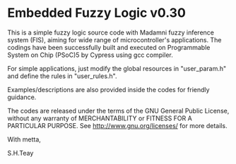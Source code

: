 Embedded Fuzzy Logic v0.30
==========================

This is a simple fuzzy logic source code with Madamni fuzzy inference
system (FIS), aiming for wide range of microcontroller's applications.
The codings have been successfully built and executed on Programmable 
System on Chip (PSoC)5 by Cypress using gcc compiler. 

For simple applications, just modify the global resources in 
"user_param.h" and define the rules in "user_rules.h". 

Examples/descriptions are also provided inside the codes for friendly
guidance.

The codes are released under the terms of the GNU General Public 
License, without any warranty of MERCHANTABILITY or FITNESS FOR A 
PARTICULAR PURPOSE. See <http://www.gnu.org/licenses/> for more 
details.

With metta,

S.H.Teay